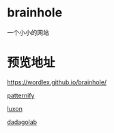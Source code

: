 # brainhole
一个小小的网站
# 预览地址
https://wordlex.github.io/brainhole/

[patternify](http://www.patternify.com/)

[luxon](https://luxon.nodejs.cn/#google_vignette)

[dadagolab](https://cn.pinkoi.com/store/dadagolab?tab=product)
